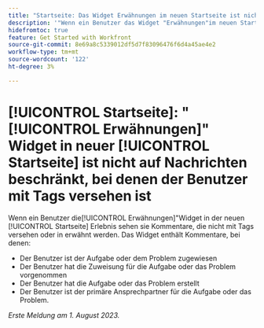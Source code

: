 ```yaml
---
title: "Startseite: Das Widget Erwähnungen im neuen Startseite ist nicht auf Nachrichten beschränkt, in denen der Benutzer mit Tags versehen ist."
description: '"Wenn ein Benutzer das Widget "Erwähnungen"im neuen Starterlebnis anzeigt, sieht er Kommentare, in denen er nicht mit Tags versehen oder erwähnt ist."'
hidefromtoc: true
feature: Get Started with Workfront
source-git-commit: 8e69a8c5339012df5d7f83096476f6d4a45ae4e2
workflow-type: tm+mt
source-wordcount: '122'
ht-degree: 3%

---
```



# [!UICONTROL Startseite]: &quot;[!UICONTROL Erwähnungen]&quot; Widget in neuer [!UICONTROL Startseite] ist nicht auf Nachrichten beschränkt, bei denen der Benutzer mit Tags versehen ist

Wenn ein Benutzer die[!UICONTROL Erwähnungen]&quot;Widget in der neuen [!UICONTROL Startseite] Erlebnis sehen sie Kommentare, die nicht mit Tags versehen oder in erwähnt werden. Das Widget enthält Kommentare, bei denen:

* Der Benutzer ist der Aufgabe oder dem Problem zugewiesen
* Der Benutzer hat die Zuweisung für die Aufgabe oder das Problem vorgenommen
* Der Benutzer hat die Aufgabe oder das Problem erstellt
* Der Benutzer ist der primäre Ansprechpartner für die Aufgabe oder das Problem.

_Erste Meldung am 1. August 2023._

